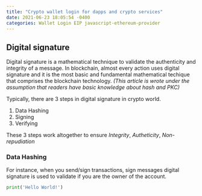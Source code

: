 ```yaml
---
title: "Crypto wallet login for dapps and crypto services"
date: 2021-06-23 18:05:54 -0400
categories: Wallet Login EIP javascript-ethereum-provider
---
```

## Digital signature
Digital signature is a mathematical technique to validate the authenticity and integrity of a message.
In blockchain, almost every action uses digital signature and it is the most basic and fundamental mathematical 
techique that comprises the blockchain technology. 
*(This article is wrote under the assumption that readers have basic knowledge about hash and PKC)*

Typically, there are 3 steps in digital signature in crypto world. 

1. Data Hashing
2. Signing
3. Verifying

These 3 steps work altogether to ensure *Integrity*, *Autheticity*, *Non-repudiation*

### Data Hashing

For instance, when you send/sign transactions, sign messages digital signature is used to validate if you are the owner of the account.

```python
print('Hello World!')
```
